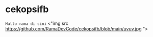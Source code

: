 # cekopsifb
`Hallo rama di sini`
<"img src https://github.com/RamaDevCode/cekopsifb/blob/main/uvuv.jpg ">

